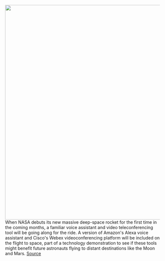 <img src='https://cdn.vox-cdn.com/thumbor/OV4D7JzvlsjB4f5r6wyTnzCgp1U=/0x0:3840x2160/1200x800/filters:focal(1613x773:2227x1387)/cdn.vox-cdn.com/uploads/chorus_image/image/70349641/Callisto_on_board_Orion.0.jpg' width='700px' /><br/>
When NASA debuts its new massive deep-space rocket for the first time in the coming months, a familiar voice assistant and video teleconferencing tool will be going along for the ride. A version of Amazon's Alexa voice assistant and Cisco's Webex videoconferencing platform will be included on the flight to space, part of a technology demonstration to see if these tools might benefit future astronauts flying to distant destinations like the Moon and Mars.
<a href='https://www.theverge.com/2022/1/5/22866746/nasa-artemis-i-amazon-alexa-cisco-webex-lockheed-martin-orion'> Source <a/>